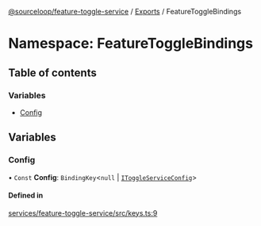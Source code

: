 [@sourceloop/feature-toggle-service](../README.md) / [Exports](../modules.md) / FeatureToggleBindings

# Namespace: FeatureToggleBindings

## Table of contents

### Variables

- [Config](FeatureToggleBindings.md#config)

## Variables

### Config

• `Const` **Config**: `BindingKey`<``null`` \| [`IToggleServiceConfig`](../interfaces/IToggleServiceConfig.md)\>

#### Defined in

[services/feature-toggle-service/src/keys.ts:9](https://github.com/codeweb05/repo1/blob/a4cf318/services/feature-toggle-service/src/keys.ts#L9)
